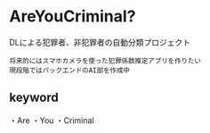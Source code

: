 # AreYouCriminal?
DLによる犯罪者、非犯罪者の自動分類プロジェクト

	将来的にはスマホカメラを使った犯罪係数推定アプリを作りたい
	現段階ではバックエンドのAI部を作成中

## keyword
・Are ・You ・Criminal
